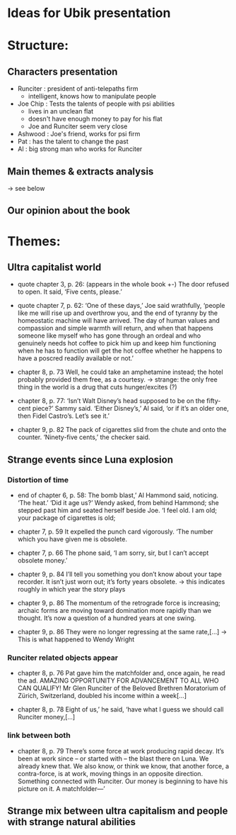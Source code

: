 # Ideas for Ubik presentation

# Structure:

## Characters presentation
- Runciter : president of anti-telepaths firm
	- intelligent, knows how to manipulate people 
- Joe Chip : Tests the talents of people with psi abilities 
	- lives in an unclean flat
	- doesn't have enough money to pay for his flat
	- Joe and Runciter seem very close
- Ashwood : Joe's friend, works for psi firm
- Pat : has the talent to change the past
- Al : big strong man who works for Runciter 

## Main themes & extracts analysis
-> see below

## Our opinion about the book

# Themes:

## Ultra capitalist world

- quote chapter 3, p. 26: (appears in the whole book +-) 
The door refused to open. It said, ‘Five cents, please.’

- quote chapter 7, p. 62:
‘One of these days,’ Joe said wrathfully, ‘people like me will rise up and overthrow you, and the end of tyranny by the homeostatic machine will have arrived. The day of human values and compassion and simple warmth will return, and when that happens someone like myself who has gone through an ordeal and who genuinely needs hot coffee to pick him up and keep him functioning when he has to function will get the hot coffee whether he happens to have a poscred readily available or not.’

- chapter 8, p. 73
Well, he could take an amphetamine instead; the hotel probably provided them free, as a courtesy.
-> strange: the only free thing in the world is a drug that cuts hunger/excites (?) 

- chapter 8, p. 77:
‘Isn’t Walt Disney’s head supposed to be on the fifty-cent piece?’ Sammy said. ‘Either Disney’s,’ Al said, ‘or if it’s an older one, then Fidel Castro’s. Let’s see it.’

- chapter 9, p. 82
The pack of cigarettes slid from the chute and onto the counter. ‘Ninety-five cents,’ the checker said.

## Strange events since Luna explosion

### Distortion of time 

- end of chapter 6, p. 58:
The bomb blast,’ Al Hammond said, noticing. ‘The heat.’ ‘Did it age us?’ Wendy asked, from behind Hammond; she stepped past him and seated herself beside Joe. ‘I feel old. I am old; your package of cigarettes is old;

- chapter 7, p. 59
It expelled the punch card vigorously. ‘The number which you have given me is obsolete.

- chapter 7, p. 66
The phone said, ‘I am sorry, sir, but I can’t accept obsolete money.’

- chapter 9, p. 84
I’ll tell you something you don’t know about your tape recorder. It isn’t just worn out; it’s forty years obsolete.
-> this indicates roughly in which year the story plays

- chapter 9, p. 86
The momentum of the retrograde force is increasing; archaic forms are moving toward domination more rapidly than we thought. It’s now a question of a hundred years at one swing.

- chapter 9, p. 86
They were no longer regressing at the same rate,[...]
-> This is what happened to Wendy Wright 

### Runciter related objects appear

- chapter 8, p. 76
Pat gave him the matchfolder and, once again, he read the ad. AMAZING OPPORTUNITY FOR ADVANCEMENT TO ALL WHO CAN QUALIFY! Mr Glen Runciter of the Beloved Brethren Moratorium of Zürich, Switzerland, doubled his income within a week[...]

- chapter 8, p. 78
Eight of us,’ he said, ‘have what I guess we should call Runciter money,[...]

### link between both
- chapter 8, p. 79
There’s some force at work producing rapid decay. It’s been at work since – or started with – the blast there on Luna. We already knew that. We also know, or think we know, that another force, a contra-force, is at work, moving things in an opposite direction. Something connected with Runciter. Our money is beginning to have his picture on it. A matchfolder—’


## Strange mix between ultra capitalism and people with strange natural abilities 
